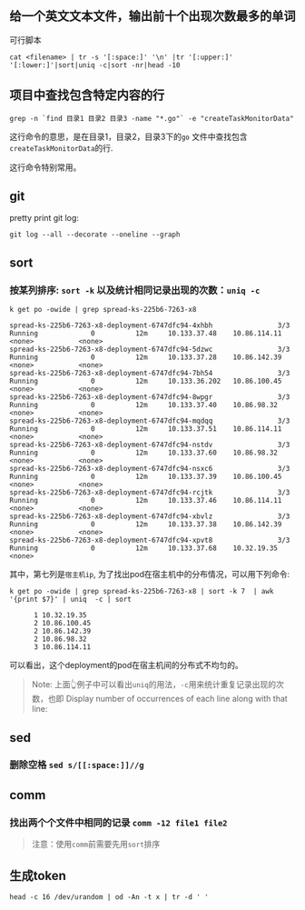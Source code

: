 ## 给一个英文文本文件，输出前十个出现次数最多的单词
可行脚本

```shell
cat <filename> | tr -s '[:space:]' '\n' |tr '[:upper:]' '[:lower:]'|sort|uniq -c|sort -nr|head -10 
```

## 项目中查找包含特定内容的行
```shell
grep -n `find 目录1 目录2 目录3 -name "*.go"` -e "createTaskMonitorData"
```
这行命令的意思，是在目录1，目录2，目录3下的`go` 文件中查找包含`createTaskMonitorData`的行.

这行命令特别常用。

## git
pretty print git log:
```shell
git log --all --decorate --oneline --graph
```

## sort
### 按某列排序: `sort -k` 以及统计相同记录出现的次数：`uniq -c`

```shell
k get po -owide | grep spread-ks-225b6-7263-x8

spread-ks-225b6-7263-x8-deployment-6747dfc94-4xhbh                3/3     Running             0          12m     10.133.37.48    10.86.114.11   <none>           <none>
spread-ks-225b6-7263-x8-deployment-6747dfc94-5dzwc                3/3     Running             0          12m     10.133.37.28    10.86.142.39   <none>           <none>
spread-ks-225b6-7263-x8-deployment-6747dfc94-7bh54                3/3     Running             0          12m     10.133.36.202   10.86.100.45   <none>           <none>
spread-ks-225b6-7263-x8-deployment-6747dfc94-8wpgr                3/3     Running             0          12m     10.133.37.40    10.86.98.32    <none>           <none>
spread-ks-225b6-7263-x8-deployment-6747dfc94-mqdqq                3/3     Running             0          12m     10.133.37.51    10.86.114.11   <none>           <none>
spread-ks-225b6-7263-x8-deployment-6747dfc94-nstdv                3/3     Running             0          12m     10.133.37.60    10.86.98.32    <none>           <none>
spread-ks-225b6-7263-x8-deployment-6747dfc94-nsxc6                3/3     Running             0          12m     10.133.37.39    10.86.100.45   <none>           <none>
spread-ks-225b6-7263-x8-deployment-6747dfc94-rcjtk                3/3     Running             0          12m     10.133.37.46    10.86.114.11   <none>           <none>
spread-ks-225b6-7263-x8-deployment-6747dfc94-xbvlz                3/3     Running             0          12m     10.133.37.38    10.86.142.39   <none>           <none>
spread-ks-225b6-7263-x8-deployment-6747dfc94-xpvt8                3/3     Running             0          12m     10.133.37.68    10.32.19.35    <none>
```
其中，第七列是`宿主机ip`, 为了找出pod在宿主机中的分布情况，可以用下列命令:

```shell
k get po -owide | grep spread-ks-225b6-7263-x8 | sort -k 7  | awk '{print $7}' | uniq  -c | sort

      1 10.32.19.35
      2 10.86.100.45
      2 10.86.142.39
      2 10.86.98.32
      3 10.86.114.11
```
可以看出，这个deployment的pod在宿主机间的分布式不均匀的。
> Note: 上面👆例子中可以看出`uniq`的用法，`-c`用来统计重复记录出现的次数，也即 Display number of occurrences of each line along with that line:

## sed
### 删除空格 `sed s/[[:space:]]//g`

## comm
### 找出两个个文件中相同的记录 `comm -12 file1 file2`
> 注意：使用`comm`前需要先用`sort`排序


## 生成token
```shell
head -c 16 /dev/urandom | od -An -t x | tr -d ' '

```
